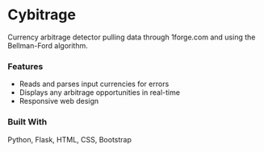 # Cybitrage
Currency arbitrage detector pulling data through 1forge.com and using the Bellman-Ford algorithm.

### Features
* Reads and parses input currencies for errors
* Displays any arbitrage opportunities in real-time
* Responsive web design

### Built With
Python, Flask, HTML, CSS, Bootstrap

